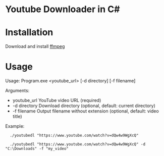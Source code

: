 # Youtube Downloader in C#

# Installation
Download and install [ffmpeg](https://ffmpeg.org/download.html)

# Usage

Usage: Program.exe <youtube_url> [-d directory] [-f filename]

Arguments:
 - youtube_url    YouTube video URL (required)
 - -d directory   Download directory (optional, default: current directory)
 - -f filename    Output filename without extension (optional, default: video title)

Example:
```shell
  ./youtubedl "https://www.youtube.com/watch?v=dQw4w9WgXcQ"
```
```shell
  ./youtubedl "https://www.youtube.com/watch?v=dQw4w9WgXcQ" -d "C:\Downloads" -f "my_video"
```

